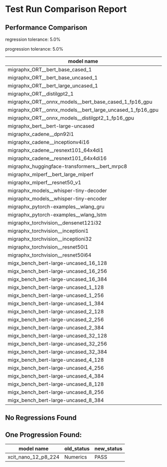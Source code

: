 # Test Run Comparison Report

## Performance Comparison

regression tolerance: 5.0%

progression tolerance: 5.0%

|model name|exit_status|analysis|old_time_ms|new_time_ms|change_ms|percent_change|
|---|---|---|---|---|---|---|
|migraphx_ORT__bert_base_cased_1|PASS|regression|85.7722|92.6903|6.9181|8.07%|
|migraphx_ORT__bert_base_uncased_1|PASS|progression|95.5347|88.0811|-7.4536|-7.8%|
|migraphx_ORT__bert_large_uncased_1|PASS|progression|278.8038|258.8427|-19.9611|-7.16%|
|migraphx_ORT__distilgpt2_1|PASS|progression|36.9123|30.7|-6.2124|-16.83%|
|migraphx_ORT__onnx_models__bert_base_cased_1_fp16_gpu|Numerics|within tol|84.919|83.9892|-0.9297|-1.09%|
|migraphx_ORT__onnx_models__bert_large_uncased_1_fp16_gpu|Numerics|progression|287.3984|250.4984|-36.9001|-12.84%|
|migraphx_ORT__onnx_models__distilgpt2_1_fp16_gpu|Numerics|progression|42.7776|38.8855|-3.892|-9.1%|
|migraphx_bert__bert-large-uncased|PASS|within tol|372.9064|369.2558|-3.6506|-0.98%|
|migraphx_cadene__dpn92i1|PASS|within tol|166.6912|165.6184|-1.0728|-0.64%|
|migraphx_cadene__inceptionv4i16|PASS|within tol|5296.5328|5496.4292|199.8964|3.77%|
|migraphx_cadene__resnext101_64x4di1|PASS|within tol|332.2958|323.7181|-8.5776|-2.58%|
|migraphx_cadene__resnext101_64x4di16|PASS|progression|5839.0741|5027.7424|-811.3318|-13.89%|
|migraphx_huggingface-transformers__bert_mrpc8|PASS|progression|706.5921|381.2928|-325.2993|-46.04%|
|migraphx_mlperf__bert_large_mlperf|Numerics|regression|417.5092|440.6069|23.0977|5.53%|
|migraphx_mlperf__resnet50_v1|PASS|within tol|98.9541|98.5138|-0.4403|-0.44%|
|migraphx_models__whisper-tiny-decoder|PASS|within tol|33.3843|32.8999|-0.4844|-1.45%|
|migraphx_models__whisper-tiny-encoder|Numerics|within tol|180.6133|188.6865|8.0732|4.47%|
|migraphx_pytorch-examples__wlang_gru|PASS|regression|81.5956|384.9049|303.3093|371.72%|
|migraphx_pytorch-examples__wlang_lstm|PASS|regression|40.0856|46.1209|6.0352|15.06%|
|migraphx_torchvision__densenet121i32|PASS|progression|1716.2118|1541.2639|-174.9479|-10.19%|
|migraphx_torchvision__inceptioni1|PASS|within tol|208.8268|207.1809|-1.6459|-0.79%|
|migraphx_torchvision__inceptioni32|PASS|regression|5346.5861|5811.3481|464.762|8.69%|
|migraphx_torchvision__resnet50i1|PASS|progression|94.6173|89.1548|-5.4625|-5.77%|
|migraphx_torchvision__resnet50i64|PASS|within tol|5072.8071|5275.4261|202.619|3.99%|
|migx_bench_bert-large-uncased_16_128|PASS|within tol|2611.641|2697.3993|85.7584|3.28%|
|migx_bench_bert-large-uncased_16_256|PASS|within tol|4219.9915|4240.8947|20.9032|0.5%|
|migx_bench_bert-large-uncased_16_384|Numerics|within tol|5713.5716|5709.6744|-3.8972|-0.07%|
|migx_bench_bert-large-uncased_1_128|PASS|within tol|154.1061|159.9755|5.8694|3.81%|
|migx_bench_bert-large-uncased_1_256|PASS|within tol|265.4949|263.1344|-2.3605|-0.89%|
|migx_bench_bert-large-uncased_1_384|PASS|within tol|381.6854|368.6564|-13.0289|-3.41%|
|migx_bench_bert-large-uncased_2_128|PASS|regression|376.9752|433.7444|56.7691|15.06%|
|migx_bench_bert-large-uncased_2_256|PASS|within tol|598.1153|587.0961|-11.0191|-1.84%|
|migx_bench_bert-large-uncased_2_384|PASS|within tol|848.0238|835.1329|-12.8909|-1.52%|
|migx_bench_bert-large-uncased_32_128|PASS|regression|5050.144|5645.3074|595.1634|11.79%|
|migx_bench_bert-large-uncased_32_256|PASS|within tol|8122.3223|8111.7315|-10.5908|-0.13%|
|migx_bench_bert-large-uncased_32_384|Numerics|within tol|11156.3346|11258.8638|102.5291|0.92%|
|migx_bench_bert-large-uncased_4_128|PASS|within tol|716.118|722.4526|6.3346|0.88%|
|migx_bench_bert-large-uncased_4_256|PASS|within tol|1119.7461|1088.9231|-30.823|-2.75%|
|migx_bench_bert-large-uncased_4_384|PASS|within tol|1501.3578|1538.5037|37.1459|2.47%|
|migx_bench_bert-large-uncased_8_128|PASS|regression|1328.8238|1443.5904|114.7667|8.64%|
|migx_bench_bert-large-uncased_8_256|PASS|regression|2035.6659|2150.6105|114.9446|5.65%|
|migx_bench_bert-large-uncased_8_384|PASS|within tol|2891.6607|2873.6365|-18.0242|-0.62%|

## No Regressions Found

## One Progression Found:

|model name|old_status|new_status|
|---|---|---|
|xcit_nano_12_p8_224|Numerics|PASS|

